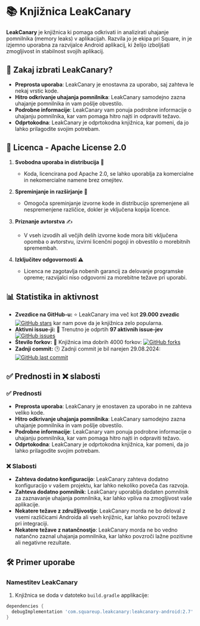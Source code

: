 # 📚 Knjižnica LeakCanary

**LeakCanary** je knjižnica ki pomaga odkrivati in analizirati uhajanje pomnilnika (memory leaks) v aplikacijah. Razvila jo je ekipa pri Square, in je izjemno uporabna za razvijalce Android aplikacij, ki želijo izboljšati zmogljivost in stabilnost svojih aplikacij.

## 🤔 Zakaj izbrati LeakCanary?

- **Preprosta uporaba**: LeakCanary je enostavna za uporabo, saj zahteva le nekaj vrstic kode.
- **Hitro odkrivanje uhajanja pomnilnika**: LeakCanary samodejno zazna uhajanje pomnilnika in vam pošlje obvestilo.
- **Podrobne informacije**: LeakCanary vam ponuja podrobne informacije o uhajanju pomnilnika, kar vam pomaga hitro najti in odpraviti težavo.
- **Odprtokodna**: LeakCanary je odprtokodna knjižnica, kar pomeni, da jo lahko prilagodite svojim potrebam.

## 📜 Licenca - Apache License 2.0

1. **Svobodna uporaba in distribucija** 📂
    - Koda, licencirana pod Apache 2.0, se lahko uporablja za komercialne in nekomercialne namene brez omejitev.

2. **Spreminjanje in razširjanje** 🔄
    - Omogoča spreminjanje izvorne kode in distribucijo spremenjene ali nespremenjene različice, dokler je vključena kopija licence.

3. **Priznanje avtorstva** ✍️
    - V vseh izvodih ali večjih delih izvorne kode mora biti vključena opomba o avtorstvu, izvirni licenčni pogoji in obvestilo o morebitnih spremembah.

4. **Izključitev odgovornosti** ⚠️
    - Licenca ne zagotavlja nobenih garancij za delovanje programske opreme; razvijalci niso odgovorni za morebitne težave pri uporabi.

## 📊 Statistika in aktivnost

- **Zvezdice na GitHub-u:** ⭐ LeakCanary ima več kot **29.000 zvezdic** [![GitHub stars](https://img.shields.io/github/stars/square/leakcanary?style=flat-square)](Stevilo) kar nam pove da je knjižnica zelo popularna.
- **Aktivni issue-ji:** 🐛 Trenutno je odprtih **97 aktivnih issue-jev** [![GitHub issues](https://img.shields.io/github/issues/square/leakcanary?style=flat-square)]()
- **Število forkov:** 🍴 Knjižnica ima dobrih 4000 forkov: [![GitHub forks](https://img.shields.io/github/forks/square/leakcanary?style=flat-square)]()
- **Zadnji commit:** 🕒 Zadnji commit je bil narejen 29.08.2024: [![GitHub last commit](https://img.shields.io/github/last-commit/square/leakcanary?style=flat-square)]()

## ✅ Prednosti in ❌ slabosti

### ✅ Prednosti
- **Preprosta uporaba**: LeakCanary je enostaven za uporabo in ne zahteva veliko kode.
- **Hitro odkrivanje uhajanja pomnilnika**: LeakCanary samodejno zazna uhajanje pomnilnika in vam pošlje obvestilo.
- **Podrobne informacije**: LeakCanary vam ponuja podrobne informacije o uhajanju pomnilnika, kar vam pomaga hitro najti in odpraviti težavo.
- **Odprtokodna**: LeakCanary je odprtokodna knjižnica, kar pomeni, da jo lahko prilagodite svojim potrebam.

### ❌ Slabosti
- **Zahteva dodatno konfiguracijo**: LeakCanary zahteva dodatno konfiguracijo v vašem projektu, kar lahko nekoliko poveča čas razvoja.
- **Zahteva dodatno pomnilnik**: LeakCanary uporablja dodaten pomnilnik za zaznavanje uhajanja pomnilnika, kar lahko vpliva na zmogljivost vaše aplikacije.
- **Nekatere težave z združljivostjo**: LeakCanary morda ne bo deloval z vsemi različicami Androida ali vseh knjižnic, kar lahko povzroči težave pri integraciji.
- **Nekatere težave z natančnostjo**: LeakCanary morda ne bo vedno natančno zaznal uhajanja pomnilnika, kar lahko povzroči lažne pozitivne ali negativne rezultate.

## 🛠️ Primer uporabe

### Namestitev LeakCanary

1. Knjižnica se doda v datoteko `build.gradle` applikacije:

```gradle
dependencies {
  debugImplementation 'com.squareup.leakcanary:leakcanary-android:2.7'
}
```
